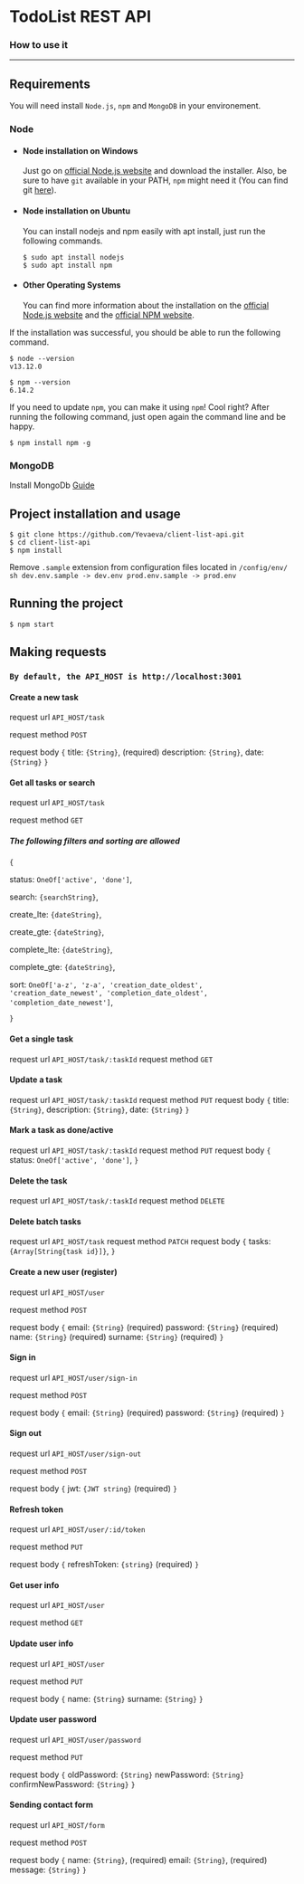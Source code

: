 # TodoList REST API

### How to use it

---
## Requirements

You will need install `Node.js`, `npm` and `MongoDB`  in your environement.

### Node
- #### Node installation on Windows

  Just go on [official Node.js website](https://nodejs.org/) and download the installer.
Also, be sure to have `git` available in your PATH, `npm` might need it (You can find git [here](https://git-scm.com/)).

- #### Node installation on Ubuntu

  You can install nodejs and npm easily with apt install, just run the following commands.

      $ sudo apt install nodejs
      $ sudo apt install npm

- #### Other Operating Systems
  You can find more information about the installation on the [official Node.js website](https://nodejs.org/) and the [official NPM website](https://npmjs.org/).

If the installation was successful, you should be able to run the following command.

    $ node --version
    v13.12.0

    $ npm --version
    6.14.2

If you need to update `npm`, you can make it using `npm`! Cool right? After running the following command, just open again the command line and be happy.

    $ npm install npm -g

### MongoDB
 Install MongoDb [Guide](https://docs.mongodb.com/manual/administration/install-community/)

## Project installation and usage

    $ git clone https://github.com/Yevaeva/client-list-api.git
    $ cd client-list-api
    $ npm install

Remove `.sample` extension from configuration files located in `/config/env/`
    ```sh
    dev.env.sample -> dev.env
    prod.env.sample -> prod.env
    ```

## Running the project

    $ npm start

## Making requests
### ``By default, the API_HOST is http://localhost:3001``

#### Create a new task
request url `API_HOST/task`

request method `POST`

request body 
`{`
title: `{String}`, (required)
description: `{String}`,
date: `{String}`
`}`  
 
 
#### Get all tasks or search
request url `API_HOST/task`

request method `GET`

##### The following filters and sorting are allowed
`{`

   status: `OneOf['active', 'done']`,

   search: `{searchString}`,
    
   create_lte: `{dateString}`,
    
   create_gte: `{dateString}`,
    
   complete_lte: `{dateString}`,
    
   complete_gte: `{dateString}`,
    
   sort: `OneOf['a-z', 'z-a', 'creation_date_oldest', 'creation_date_newest', 'completion_date_oldest', 'completion_date_newest']`,
   
`}`


#### Get a single task
request url `API_HOST/task/:taskId`
request method `GET`

#### Update a task
request url `API_HOST/task/:taskId`
request method `PUT`
request body 
`{`
title: `{String}`,
description: `{String}`,
date: `{String}`
`}`         
    
#### Mark a task as done/active
request url `API_HOST/task/:taskId`
request method `PUT`
request body 
`{`
status: `OneOf['active', 'done']`,
`}`    
    
#### Delete the task
request url `API_HOST/task/:taskId`
request method `DELETE`

#### Delete batch tasks
request url `API_HOST/task`
request method `PATCH`
request body 
`{`
tasks: `{Array[String{task id}]}`,
`}`  

#### Create a new user (register)
request url `API_HOST/user`

request method `POST`

request body 
`{`
email: `{String}` (required)
password: `{String}` (required)
name: `{String}` (required)
surname: `{String}` (required)
`}`  

#### Sign in
request url `API_HOST/user/sign-in`

request method `POST`

request body 
`{`
email: `{String}` (required)
password: `{String}` (required)
`}`  

#### Sign out
request url `API_HOST/user/sign-out`

request method `POST`

request body 
`{`
jwt: `{JWT string}` (required)
`}`  

#### Refresh token
request url `API_HOST/user/:id/token`

request method `PUT`

request body
`{`
refreshToken: `{string}` (required)
`}`

#### Get user info
request url `API_HOST/user`

request method `GET`

#### Update user info
request url `API_HOST/user`

request method `PUT`

request body 
`{`
name: `{String}`
surname: `{String}`
`}`  

#### Update user password
request url `API_HOST/user/password`

request method `PUT`

request body 
`{`
oldPassword: `{String}`
newPassword: `{String}`
confirmNewPassword: `{String}`
`}` 

#### Sending contact form
request url `API_HOST/form`

request method `POST`

request body 
`{`
name: `{String}`, (required)
email: `{String}`, (required)
message: `{String}`
`}`  
